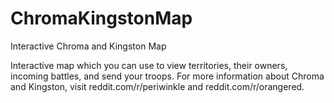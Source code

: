 # ChromaKingstonMap
Interactive Chroma and Kingston Map

Interactive map which you can use to view territories, their owners, incoming battles, and send your troops. For more information about Chroma and Kingston, visit reddit.com/r/periwinkle and reddit.com/r/orangered.
